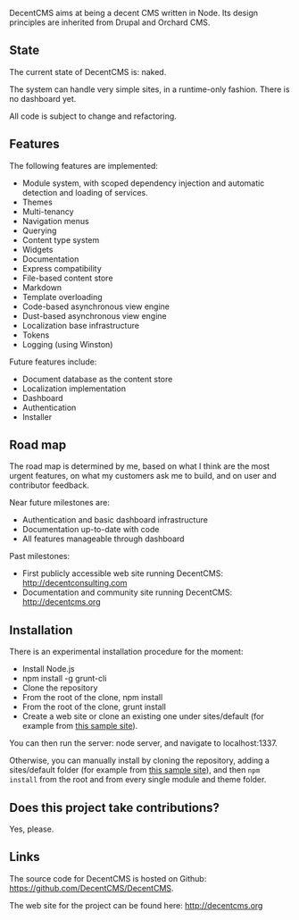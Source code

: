 DecentCMS aims at being a decent CMS written in Node.
Its design principles are inherited from Drupal and Orchard CMS.

State
-----

The current state of DecentCMS is: naked.

The system can handle very simple sites, in a runtime-only fashion.
There is no dashboard yet.

All code is subject to change and refactoring.

Features
--------

The following features are implemented:

* Module system, with scoped dependency injection and automatic
  detection and loading of services.
* Themes
* Multi-tenancy
* Navigation menus
* Querying
* Content type system
* Widgets
* Documentation
* Express compatibility
* File-based content store
* Markdown
* Template overloading
* Code-based asynchronous view engine
* Dust-based asynchronous view engine
* Localization base infrastructure
* Tokens
* Logging (using Winston)

Future features include:

* Document database as the content store
* Localization implementation
* Dashboard
* Authentication
* Installer

Road map
--------

The road map is determined by me, based on what I think are the most
urgent features, on what my customers ask me to build, and on user
and contributor feedback.

Near future milestones are:

* Authentication and basic dashboard infrastructure
* Documentation up-to-date with code
* All features manageable through dashboard

Past milestones:

* First publicly accessible web site running DecentCMS:
  http://decentconsulting.com
* Documentation and community site running DecentCMS:
  http://decentcms.org

Installation
------------

There is an experimental installation procedure for the moment:

* Install Node.js
* npm install -g grunt-cli
* Clone the repository
* From the root of the clone, npm install
* From the root of the clone, grunt install
* Create a web site or clone an existing one under sites/default
  (for example from [this sample site][decent-consulting-site]).

You can then run the server: node server, and navigate to localhost:1337.

Otherwise, you can manually install by cloning the repository,
adding a sites/default folder (for example from
[this sample site][decent-consulting-site]), and then `npm install`
from the root and from every single module and theme folder.

Does this project take contributions?
-------------------------------------

Yes, please.

Links
-----

The source code for DecentCMS is hosted on Github:
<https://github.com/DecentCMS/DecentCMS>.

The web site for the project can be found here:
<http://decentcms.org>

  [decent-consulting-site]: https://github.com/DecentCMS/DecentConsulting